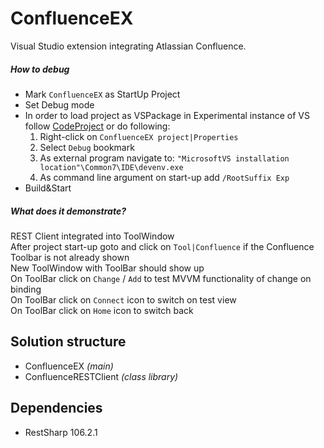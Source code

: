 # ConfluenceEX

Visual Studio extension integrating Atlassian Confluence.

##### How to debug
- Mark `ConfluenceEX` as StartUp Project  
- Set Debug mode  
- In order to load project as VSPackage in Experimental instance of VS follow [CodeProject](https://www.codeproject.com/Tips/832362/Resetting-the-Visual-Studio-Experimental-Instance) or do following:  
  1. Right-click on `ConfluenceEX project|Properties`
  2. Select `Debug` bookmark
  3. As external program navigate to: `"MicrosoftVS installation location"\Common7\IDE\devenv.exe`
  4. As command line argument on  start-up add `/RootSuffix Exp`
- Build&Start  

##### What does it demonstrate?
REST Client integrated into ToolWindow  
After project start-up goto and click on `Tool|Confluence` if the Confluence Toolbar is not already shown    
New ToolWindow with ToolBar should show up  
On ToolBar click on `Change` / `Add` to test MVVM functionality of change on binding  
On ToolBar click on `Connect` icon to switch on test view  
On ToolBar click on `Home` icon to switch back    

## Solution structure
- ConfluenceEX *(main)*
- ConfluenceRESTClient *(class library)*

## Dependencies
- RestSharp 106.2.1
